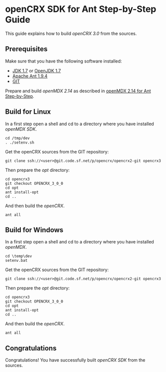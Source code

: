 # openCRX SDK for Ant Step-by-Step Guide #

This guide explains how to build _openCRX 3.0_ from the sources.

## Prerequisites ##

Make sure that you have the following software installed:

* [JDK 1.7](http://www.oracle.com/technetwork/java/javase/downloads/) or [OpenJDK 1.7](https://jdk7.java.net/)
* [Apache Ant 1.9.4](http://ant.apache.org/bindownload.cgi)
* [GIT](http://git-scm.com/downloads)

Prepare and build _openMDX 2.14_ as described in [openMDX 2.14 for Ant Step-by-Step](https://sourceforge.net/p/openmdx/wiki/Sdk214.StepByStepAnt/).

## Build for Linux ##

In a first step open a shell and cd to a directory where you have installed _openMDX SDK_. 

```
cd /tmp/dev
. ./setenv.sh
```

Get the openCRX sources from the GIT repository:

```
git clone ssh://<user>@git.code.sf.net/p/opencrx/opencrx2-git opencrx3
```

Then prepare the _opt_ directory:

```
cd opencrx3
git checkout OPENCRX_3_0_0
cd opt
ant install-opt
cd ..
```

And then build the _openCRX_.

```
ant all
```

## Build for Windows ##

In a first step open a shell and cd to a directory where you have installed _openMDX_.

```
cd \temp\dev
setenv.bat
```

Get the openCRX sources from the GIT repository:

```
git clone ssh://<user>@git.code.sf.net/p/opencrx/opencrx2-git opencrx3
```

Then prepare the _opt_ directory:

```
cd opencrx3
git checkout OPENCRX_3_0_0
cd opt
ant install-opt
cd ..
```

And then build the _openCRX_.

```
ant all
```

## Congratulations ##
Congratulations! You have successfully built _openCRX SDK_ from the sources.
